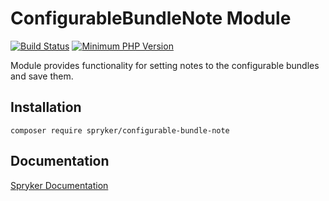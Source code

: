 # ConfigurableBundleNote Module
[![Build Status](https://travis-ci.org/spryker/configurable-bundle-note.svg)](https://travis-ci.org/spryker/configurable-bundle-note)
[![Minimum PHP Version](https://img.shields.io/badge/php-%3E%3D%207.3-8892BF.svg)](https://php.net/)

Module provides functionality for setting notes to the configurable bundles and save them.

## Installation

```
composer require spryker/configurable-bundle-note
```

## Documentation

[Spryker Documentation](https://documentation.spryker.com/module_guide/overview.htm)
